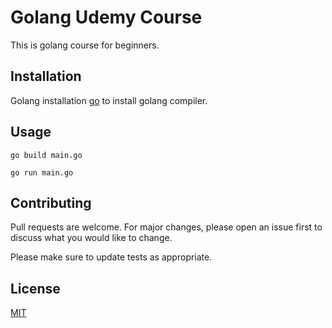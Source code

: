 # Golang Udemy Course

This is golang course for beginners.

## Installation

Golang installation [go](https://go.dev/dl/) to install golang compiler.

## Usage

```
go build main.go
```

```
go run main.go
```

## Contributing

Pull requests are welcome. For major changes, please open an issue first
to discuss what you would like to change.

Please make sure to update tests as appropriate.

## License

[MIT](https://github.com/rizkyhaksono/go-udemy/blob/main/LICENSE)
